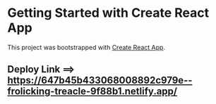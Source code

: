 # Getting Started with Create React App

This project was bootstrapped with [Create React App](https://github.com/facebook/create-react-app).

## Deploy Link ==> https://647b45b433068008892c979e--frolicking-treacle-9f88b1.netlify.app/
